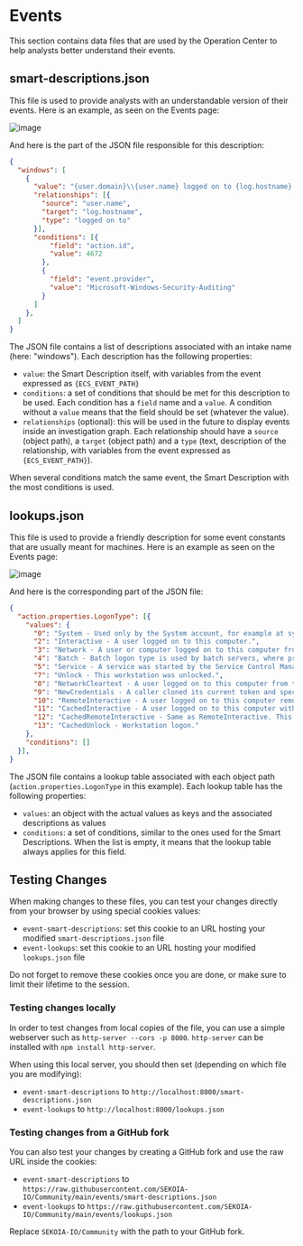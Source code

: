 # Events

This section contains data files that are used by the Operation Center to help analysts better understand their events.

## smart-descriptions.json

This file is used to provide analysts with an understandable version of their events. Here is an example, as seen on the Events page:

![image](https://user-images.githubusercontent.com/35897/111750859-0e37b000-8894-11eb-9f47-1947000f4086.png)

And here is the part of the JSON file responsible for this description:

```json
{
  "windows": [
    {
      "value": "{user.domain}\\{user.name} logged on to {log.hostname} with special privileges",
      "relationships": [{
        "source": "user.name",
        "target": "log.hostname",
        "type": "logged on to"
      }],
      "conditions": [{
          "field": "action.id",
          "value": 4672
        },
        {
          "field": "event.provider",
          "value": "Microsoft-Windows-Security-Auditing"
        }
      ]
    },
  ]
}
```

The JSON file contains a list of descriptions associated with an intake name (here: "windows"). Each description has the following properties:

* `value`: the Smart Description itself, with variables from the event expressed as `{ECS_EVENT_PATH}`
* `conditions`: a set of conditions that should be met for this description to be used. Each condition has a `field` name and a `value`. A condition without a `value` means that the field should be set (whatever the value).
* `relationships` (optional): this will be used in the future to display events inside an investigation graph. Each relationship should have a `source` (object path), a `target` (object path) and a `type` (text, description of the relationship, with variables from the event expressed as `{ECS_EVENT_PATH}`).

When several conditions match the same event, the Smart Description with the most conditions is used.

## lookups.json

This file is used to provide a friendly description for some event constants that are usually meant for machines. Here is an example as seen on the Events page:

![image](https://user-images.githubusercontent.com/35897/111752811-6f608300-8896-11eb-843f-b479178b8503.png)

And here is the corresponding part of the JSON file:

```json
{
  "action.properties.LogonType": [{
    "values": {
      "0": "System - Used only by the System account, for example at system startup.",
      "2": "Interactive - A user logged on to this computer.",
      "3": "Network - A user or computer logged on to this computer from the network.",
      "4": "Batch - Batch logon type is used by batch servers, where processes may be executing on behalf of a user without their direct intervention.",
      "5": "Service - A service was started by the Service Control Manager.",
      "7": "Unlock - This workstation was unlocked.",
      "8": "NetworkCleartext - A user logged on to this computer from the network. The user's password was passed to the authentication package in its unhashed form.",
      "9": "NewCredentials - A caller cloned its current token and specified new credentials for outbound connections. The new logon session has the same local identity, but uses different credentials for other network connections.",
      "10": "RemoteInteractive - A user logged on to this computer remotely using Terminal Services or Remote Desktop.",
      "11": "CachedInteractive - A user logged on to this computer with network credentials that were stored locally on the computer. The domain controller was not contacted to verify the credentials.",
      "12": "CachedRemoteInteractive - Same as RemoteInteractive. This is used for internal auditing.",
      "13": "CachedUnlock - Workstation logon."
    },
    "conditions": []
  }],
}
```

The JSON file contains a lookup table associated with each object path (`action.properties.LogonType` in this example). Each lookup table has the following properties:

* `values`: an object with the actual values as keys and the associated descriptions as values
* `conditions`: a set of conditions, similar to the ones used for the Smart Descriptions. When the list is empty, it means that the lookup table always applies for this field.

## Testing Changes

When making changes to these files, you can test your changes directly from your browser by using special cookies values:

* `event-smart-descriptions`: set this cookie to an URL hosting your modified `smart-descriptions.json` file
* `event-lookups`: set this cookie to an URL hosting your modified `lookups.json` file

Do not forget to remove these cookies once you are done, or make sure to limit their lifetime to the session.

### Testing changes locally

In order to test changes from local copies of the file, you can use a simple webserver such as `http-server --cors -p 8000`. `http-server` can be installed with `npm install http-server`.

When using this local server, you should then set (depending on which file you are modifying):

* `event-smart-descriptions` to `http://localhost:8000/smart-descriptions.json`
* `event-lookups` to `http://localhost:8000/lookups.json`

### Testing changes from a GitHub fork

You can also test your changes by creating a GitHub fork and use the raw URL inside the cookies:

* `event-smart-descriptions` to `https://raw.githubusercontent.com/SEKOIA-IO/Community/main/events/smart-descriptions.json`
* `event-lookups` to `https://raw.githubusercontent.com/SEKOIA-IO/Community/main/events/lookups.json`

Replace `SEKOIA-IO/Community` with the path to your GitHub fork.

